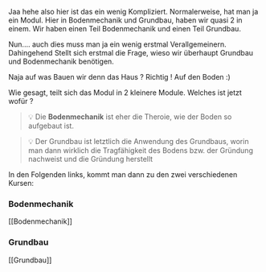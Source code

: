 Jaa hehe also hier ist das ein wenig Kompliziert. Normalerweise, hat man ja ein Modul. Hier in Bodenmechanik und Grundbau, haben wir quasi 2 in einem. Wir haben einen Teil Bodenmechanik und einen Teil Grundbau.

Nun.... auch dies muss man ja ein wenig erstmal Verallgemeinern. Dahingehend Stellt sich erstmal die Frage, wieso wir überhaupt Grundbau und Bodenmechanik benötigen.

Naja auf was Bauen wir denn das Haus ? Richtig ! Auf den Boden :)

Wie gesagt, teilt sich das Modul in 2 kleinere Module. Welches ist jetzt wofür ?

>💡 Die **Bodenmechanik** ist eher die Theroie, wie der Boden so aufgebaut ist.


>💡 Der Grundbau ist letztlich die Anwendung des Grundbaus, worin man dann wirklich die Tragfähigkeit des Bodens bzw. der Gründung nachweist und die Gründung herstellt

In den Folgenden links, kommt man dann zu den zwei verschiedenen Kursen:


### Bodenmechanik

[[Bodenmechanik]]

### Grundbau

[[Grundbau]]